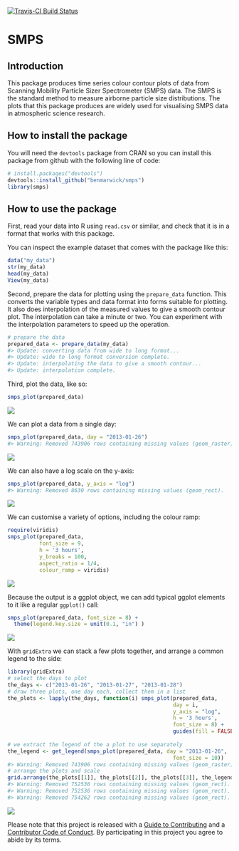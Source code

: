 <!-- README.md is generated from README.Rmd. Please edit that file -->
[![Travis-CI Build Status](https://travis-ci.org/benmarwick/smps.svg?branch=master)](https://travis-ci.org/benmarwick/smps)

SMPS
====

Introduction
------------

This package produces time series colour contour plots of data from Scanning Mobility Particle Sizer Spectrometer (SMPS) data. The SMPS is the standard method to measure airborne particle size distributions. The plots that this package produces are widely used for visualising SMPS data in atmospheric science research.

How to install the package
--------------------------

You will need the `devtools` package from CRAN so you can install this package from github with the following line of code:

``` r
# install.packages("devtools")
devtools::install_github("benmarwick/smps")
library(smps)
```

How to use the package
----------------------

First, read your data into R using `read.csv` or similar, and check that it is in a format that works with this package.

You can inspect the example dataset that comes with the package like this:

``` r
data("my_data")
str(my_data)
head(my_data)
View(my_data)
```

Second, prepare the data for plotting using the `prepare_data` function. This converts the variable types and data format into forms suitable for plotting. It also does interpolation of the measured values to give a smooth contour plot. The interpolation can take a minute or two. You can experiment with the interpolation parameters to speed up the operation.

``` r
# prepare the data
prepared_data <- prepare_data(my_data)
#> Update: converting data from wide to long format...
#> Update: wide to long format conversion complete.
#> Update: interpolating the data to give a smooth contour...
#> Update: interpolation complete.
```

Third, plot the data, like so:

``` r
smps_plot(prepared_data)
```

![](figures/README-unnamed-chunk-5-1.png)<!-- -->

We can plot a data from a single day:

``` r
smps_plot(prepared_data, day = "2013-01-26")
#> Warning: Removed 743906 rows containing missing values (geom_raster).
```

![](figures/README-unnamed-chunk-6-1.png)<!-- -->

We can also have a log scale on the y-axis:

``` r
smps_plot(prepared_data, y_axis = "log")
#> Warning: Removed 8630 rows containing missing values (geom_rect).
```

![](figures/README-unnamed-chunk-7-1.png)<!-- -->

We can customise a variety of options, including the colour ramp:

``` r
require(viridis)
smps_plot(prepared_data, 
          font_size = 9, 
          h = '3 hours',
          y_breaks = 100,
          aspect_ratio = 1/4,
          colour_ramp = viridis) 
```

![](figures/README-unnamed-chunk-8-1.png)<!-- -->

Because the output is a ggplot object, we can add typical ggplot elements to it like a regular `ggplot()` call:

``` r
smps_plot(prepared_data, font_size = 8) + 
  theme(legend.key.size = unit(0.1, "in") )
```

![](figures/README-unnamed-chunk-9-1.png)<!-- -->

With `gridExtra` we can stack a few plots together, and arrange a common legend to the side:

``` r
library(gridExtra)
# select the days to plot
the_days <- c("2013-01-26", "2013-01-27", "2013-01-28")
# draw three plots, one day each, collect them in a list
the_plots <- lapply(the_days, function(i) smps_plot(prepared_data, 
                                                    day = i, 
                                                    y_axis = "log",  
                                                    h = '3 hours', 
                                                    font_size = 8) +   
                                                    guides(fill = FALSE))
  
# we extract the legend of the a plot to use separately
the_legend <- get_legend(smps_plot(prepared_data, day = "2013-01-26", 
                                                    font_size = 10))
#> Warning: Removed 743906 rows containing missing values (geom_raster).
# arrange the plots and scale
grid.arrange(the_plots[[1]], the_plots[[2]], the_plots[[3]], the_legend, layout_matrix = rbind(c(1,1,4),c(2,2,4),c(3,3,4)))
#> Warning: Removed 752536 rows containing missing values (geom_rect).
#> Warning: Removed 752536 rows containing missing values (geom_rect).
#> Warning: Removed 754262 rows containing missing values (geom_rect).
```

![](figures/README-unnamed-chunk-10-1.png)<!-- -->

Please note that this project is released with a [Guide to Contributing](CONTRIBUTING.md) and a [Contributor Code of Conduct](CONDUCT.md). By participating in this project you agree to abide by its terms.
